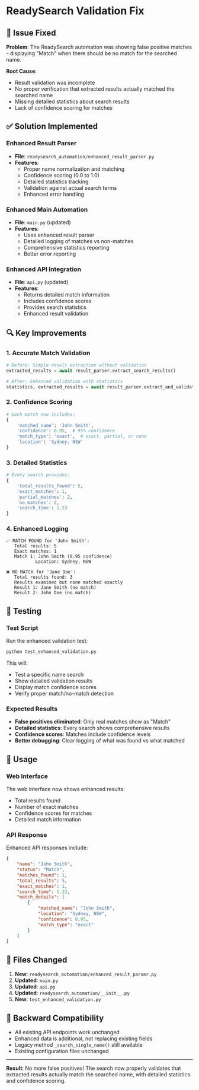 # ReadySearch Validation Fix

## 🐛 Issue Fixed

**Problem**: The ReadySearch automation was showing false positive matches - displaying "Match" when there should be no match for the searched name.

**Root Cause**: 
- Result validation was incomplete
- No proper verification that extracted results actually matched the searched name
- Missing detailed statistics about search results
- Lack of confidence scoring for matches

## ✅ Solution Implemented

### Enhanced Result Parser
- **File**: `readysearch_automation/enhanced_result_parser.py`
- **Features**:
  - Proper name normalization and matching
  - Confidence scoring (0.0 to 1.0)
  - Detailed statistics tracking
  - Validation against actual search terms
  - Enhanced error handling

### Enhanced Main Automation
- **File**: `main.py` (updated)
- **Features**:
  - Uses enhanced result parser
  - Detailed logging of matches vs non-matches
  - Comprehensive statistics reporting
  - Better error reporting

### Enhanced API Integration
- **File**: `api.py` (updated)  
- **Features**:
  - Returns detailed match information
  - Includes confidence scores
  - Provides search statistics
  - Enhanced result validation

## 🔍 Key Improvements

### 1. Accurate Match Validation
```python
# Before: Simple result extraction without validation
extracted_results = await result_parser.extract_search_results()

# After: Enhanced validation with statistics
statistics, extracted_results = await result_parser.extract_and_validate_results(search_name)
```

### 2. Confidence Scoring
```python
# Each match now includes:
{
    'matched_name': 'John Smith',
    'confidence': 0.95,  # 95% confidence
    'match_type': 'exact',  # exact, partial, or none
    'location': 'Sydney, NSW'
}
```

### 3. Detailed Statistics
```python
# Every search provides:
{
    'total_results_found': 5,
    'exact_matches': 1,
    'partial_matches': 2, 
    'no_matches': 2,
    'search_time': 1.23
}
```

### 4. Enhanced Logging
```
✅ MATCH FOUND for 'John Smith':
   Total results: 5
   Exact matches: 1
   Match 1: John Smith (0.95 confidence)
           Location: Sydney, NSW

❌ NO MATCH for 'Jane Doe':
   Total results found: 3
   Results examined but none matched exactly
   Result 1: Jane Smith (no match)
   Result 2: John Doe (no match)
```

## 🧪 Testing

### Test Script
Run the enhanced validation test:
```bash
python test_enhanced_validation.py
```

This will:
- Test a specific name search
- Show detailed validation results
- Display match confidence scores
- Verify proper match/no-match detection

### Expected Results
- **False positives eliminated**: Only real matches show as "Match"
- **Detailed statistics**: Every search shows comprehensive results
- **Confidence scores**: Matches include confidence levels
- **Better debugging**: Clear logging of what was found vs what matched

## 🚀 Usage

### Web Interface
The web interface now shows enhanced results:
- Total results found
- Number of exact matches
- Confidence scores for matches
- Detailed match information

### API Response
Enhanced API responses include:
```json
{
    "name": "John Smith",
    "status": "Match",
    "matches_found": 1,
    "total_results": 5,
    "exact_matches": 1,
    "search_time": 1.23,
    "match_details": [
        {
            "matched_name": "John Smith", 
            "location": "Sydney, NSW",
            "confidence": 0.95,
            "match_type": "exact"
        }
    ]
}
```

## 📁 Files Changed

1. **New**: `readysearch_automation/enhanced_result_parser.py`
2. **Updated**: `main.py`
3. **Updated**: `api.py`
4. **Updated**: `readysearch_automation/__init__.py`
5. **New**: `test_enhanced_validation.py`

## 🔧 Backward Compatibility

- All existing API endpoints work unchanged
- Enhanced data is additional, not replacing existing fields
- Legacy method `_search_single_name()` still available
- Existing configuration files unchanged

---

**Result**: No more false positives! The search now properly validates that extracted results actually match the searched name, with detailed statistics and confidence scoring.
